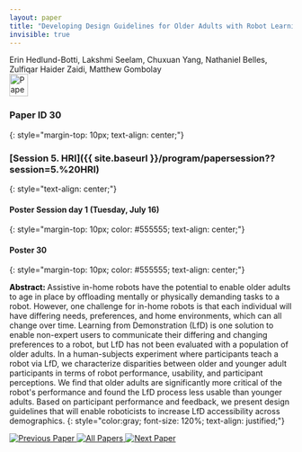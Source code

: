 ```yaml
---
layout: paper
title: "Developing Design Guidelines for Older Adults with Robot Learning from Demonstration"
invisible: true
---
```

<div class="paper-authors">
<div class="paper-author-box">
    <div class="paper-author-name">Erin Hedlund-Botti, Lakshmi Seelam, Chuxuan Yang, Nathaniel Belles, Zulfiqar Haider Zaidi, Matthew Gombolay</div>
    <div class="paper-author-uni"></div>
</div>

</div><div class="paper-pdf">
<div> <a href="http://www.roboticsproceedings.org/rss19/p30.pdf"><img src="{{ site.baseurl }}/images/paper_link.png" alt="Paper Website" width = "33"  height = "40"/></a> </div>
</div>

### Paper ID 30
{: style="margin-top: 10px; text-align: center;"}

### [Session 5. HRI]({{ site.baseurl }}/program/papersession??session=5.%20HRI)
{: style="text-align: center;"}

#### Poster Session day 1 (Tuesday, July 16)
{: style="margin-top: 10px; color: #555555; text-align: center;"}

#### Poster 30
{: style="margin-top: 10px; color: #555555; text-align: center;"}

<b style="color: black;">Abstract: </b>Assistive in-home robots have the potential to enable older adults to age in place by offloading mentally or physically demanding tasks to a robot. However, one challenge for in-home robots is that each individual will have differing needs, preferences, and home environments, which can all change over time. Learning from Demonstration (LfD) is one solution to enable non-expert users to communicate their differing and changing preferences to a robot, but LfD has not been evaluated with a population of older adults.
 In a human-subjects experiment where participants teach a robot via LfD, we characterize disparities between older and younger adult participants in terms of robot performance, usability, and participant perceptions. We find that older adults are significantly more critical of the robot's performance and found the LfD process less usable than younger adults. Based on participant performance and feedback, we present design guidelines that will enable roboticists to increase LfD accessibility across demographics.
{: style="color:gray; font-size: 120%; text-align: justified;"}


<div class="paper-menu">
<a href="{{ site.baseurl }}/program/papers/029/"> <img src="{{ site.baseurl }}/images/previous_paper_icon.png" alt="Previous Paper" title="Previous Paper"/> </a>
<a href="{{ site.baseurl }}/program/papers"><img src="{{ site.baseurl }}/images/overview_icon.png" alt="All Papers" title="All Papers"/> </a>
<a href="{{ site.baseurl }}/program/papers/031/"> <img src="{{ site.baseurl }}/images/next_paper_icon.png" alt="Next Paper" title="Next Paper"/> </a>

</div>
